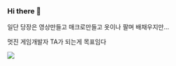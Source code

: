 ### Hi there 👋

일단 당장은 영상만들고 매크로만들고 옷이나 팔며 배채우지만...

멋진 게임개발자 TA가 되는게 목표임다

<a href="https://www.instagram.com/junk_warrior_vintage/"><img src="https://img.shields.io/badge/Instagram-E4405F?style=flat-square&logo=Instagram&logoColor=white&link=https://www.instagram.com/hongssup"/></a>

<!--
**HelloZOOO/HelloZOOO** is a ✨ _special_ ✨ repository because its `README.md` (this file) appears on your GitHub profile.

Here are some ideas to get you started:

- 🔭 I’m currently working on ...
- 🌱 I’m currently learning ...
- 👯 I’m looking to collaborate on ...
- 🤔 I’m looking for help with ...
- 💬 Ask me about ...
- 📫 How to reach me: ...
- 😄 Pronouns: ...
- ⚡ Fun fact: ...
-->
